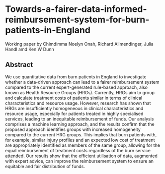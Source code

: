 # Towards-a-fairer-data-informed-reimbursement-system-for-burn-patients-in-England
Working paper by Chimdimma Noelyn Onah, Richard Allmendinger, Julia Handl amd Ken W Dunn

## Abstract
We use quantitative data from burn patients in England to investigate whether a data-driven approach can lead to a fairer reimbursement system compared to the current expert-generated rule-based approach, also known as Health Resource Groups (HRGs). Currently, HRGs aim to group and calculate treatment costs of patients similar in terms of clinical characteristics and resource usage. However, research has shown that HRGs are insufficiently homogeneous in clinical characteristics and resource usage, especially for patients treated in highly specialised services, leading to an inequitable reimbursement of funds. Our analysis comprises a machine learning approach, and the results confirm that the proposed approach identifies groups with increased homogeneity compared to the current HRG groups. This implies that burn patients with, for example, similar injury profiles and an expected low cost of treatment are appropriately identified as members of the same group, allowing for the equal reimbursement of treatment costs regardless of the burn service attended. Our results show that the efficient utilisation of data, augmented with expert advice, can improve the reimbursement system to ensure an equitable and fair distribution of funds.
